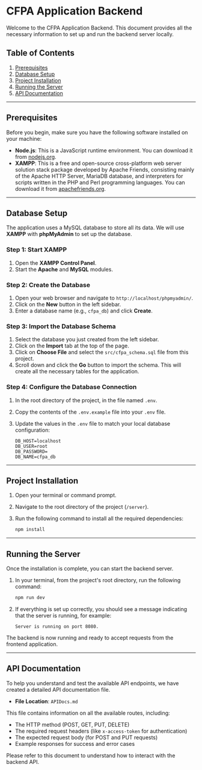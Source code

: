 # CFPA Application Backend

Welcome to the CFPA Application Backend. This document provides all the necessary information to set up and run the backend server locally.

## Table of Contents

1.  [Prerequisites](#prerequisites)
2.  [Database Setup](#database-setup)
3.  [Project Installation](#project-installation)
4.  [Running the Server](#running-the-server)
5.  [API Documentation](#api-documentation)

---

## Prerequisites

Before you begin, make sure you have the following software installed on your machine:

- **Node.js**: This is a JavaScript runtime environment. You can download it from [nodejs.org](https://nodejs.org/).
- **XAMPP**: This is a free and open-source cross-platform web server solution stack package developed by Apache Friends, consisting mainly of the Apache HTTP Server, MariaDB database, and interpreters for scripts written in the PHP and Perl programming languages. You can download it from [apachefriends.org](https://www.apachefriends.org/index.html).

---

## Database Setup

The application uses a MySQL database to store all its data. We will use **XAMPP** with **phpMyAdmin** to set up the database.

### Step 1: Start XAMPP

1.  Open the **XAMPP Control Panel**.
2.  Start the **Apache** and **MySQL** modules.

### Step 2: Create the Database

1.  Open your web browser and navigate to `http://localhost/phpmyadmin/`.
2.  Click on the **New** button in the left sidebar.
3.  Enter a database name (e.g., `cfpa_db`) and click **Create**.

### Step 3: Import the Database Schema

1.  Select the database you just created from the left sidebar.
2.  Click on the **Import** tab at the top of the page.
3.  Click on **Choose File** and select the `src/cfpa_schema.sql` file from this project.
4.  Scroll down and click the **Go** button to import the schema. This will create all the necessary tables for the application.

### Step 4: Configure the Database Connection

1.  In the root directory of the project, in the file named `.env`.
2.  Copy the contents of the `.env.example` file into your `.env` file.
3.  Update the values in the `.env` file to match your local database configuration:

    ```
    DB_HOST=localhost
    DB_USER=root
    DB_PASSWORD=
    DB_NAME=cfpa_db
    ```

---

## Project Installation

1.  Open your terminal or command prompt.
2.  Navigate to the root directory of the project (`/server`).
3.  Run the following command to install all the required dependencies:

    ```bash
    npm install
    ```

---

## Running the Server

Once the installation is complete, you can start the backend server.

1.  In your terminal, from the project's root directory, run the following command:

    ```bash
    npm run dev
    ```

2.  If everything is set up correctly, you should see a message indicating that the server is running, for example:

    ```
    Server is running on port 8080.
    ```

The backend is now running and ready to accept requests from the frontend application.

---

## API Documentation

To help you understand and test the available API endpoints, we have created a detailed API documentation file.

- **File Location**: `APIDocs.md`

This file contains information on all the available routes, including:

- The HTTP method (POST, GET, PUT, DELETE)
- The required request headers (like `x-access-token` for authentication)
- The expected request body (for POST and PUT requests)
- Example responses for success and error cases

Please refer to this document to understand how to interact with the backend API.
